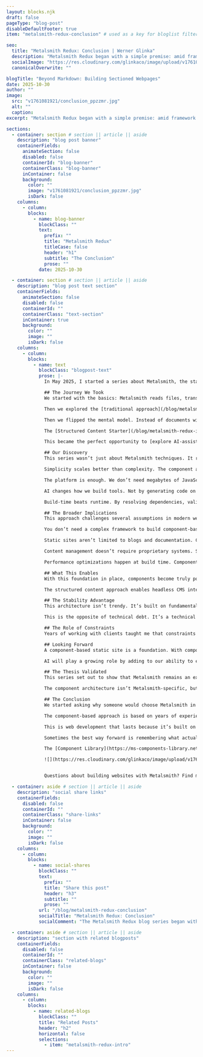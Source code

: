 ```yaml
---
layout: blocks.njk
draft: false
pageType: "blog-post"
disableDefaultFooter: true
item: "metalsmith-redux-conclusion" # used as a key for bloglist filters

seo:
  title: "Metalsmith Redux: Conclusion | Werner Glinka"
  description: "Metalsmith Redux began with a simple premise: amid framework overload, reintroduce Metalsmith as an example of stability and simplicity in an ecosystem obsessed with complexity."
  socialImage: "https://res.cloudinary.com/glinkaco/image/upload/v1761081921/conclusion_ppzzmr.jpg"
  canonicalOverwrite: ""

blogTitle: "Beyond Markdown: Building Sectioned Webpages"
date: 2025-10-30
author: ""
image:
  src: "v1761081921/conclusion_ppzzmr.jpg"
  alt: ""
  caption:
excerpt: "Metalsmith Redux began with a simple premise: amid framework overload, reintroduce Metalsmith as an example of stability and simplicity in an ecosystem obsessed with complexity."

sections:
  - container: section # section || article || aside
    description: "blog post banner"
    containerFields:
      animateSection: false
      disabled: false
      containerId: "blog-banner"
      containerClass: "blog-banner"
      inContainer: false
      background:
        color: ""
        image: "v1761081921/conclusion_ppzzmr.jpg"
        isDark: false
    columns:
      - column:
        blocks:
          - name: blog-banner
            blockClass: ""
            text:
              prefix: ""
              title: "Metalsmith Redux"
              titleCase: false
              header: "h1"
              subtitle: "The Conclusion"
              prose: ""
            date: 2025-10-30

  - container: section # section || article || aside
    description: "blog post text section"
    containerFields:
      animateSection: false
      disabled: false
      containerId: ""
      containerClass: "text-section"
      inContainer: true
      background:
        color: ""
        image: ""
        isDark: false
    columns:
      - column:
        blocks:
          - name: text
            blockClass: "blogpost-text"
            prose: |-
              In May 2025, I started a series about Metalsmith, the static site generator. We began with a simple premise: amid framework overload, reintroduce Metalsmith as an example of stability and simplicity in an ecosystem obsessed with complexity. This wasn’t about revisiting old tools. Through careful exploration, we guided you toward a more efficient way to build websites—one that solves real problems without introducing unnecessary complexity.

              ## The Journey We Took
              We started with the basics: Metalsmith reads files, transforms them through plugins, writes output. Simple. Timeless. This predictability is rare in modern web development, where frameworks churn and APIs break with each major version.

              Then we explored the [traditional approach](/blog/metalsmith-redux-getting-started/)—Markdown files with frontmatter, templates that wrap content, blogs that follow established patterns. This has worked for years. But as we built more complex sites, the workarounds multiplied. Page templates proliferated. We needed more elaborate frontmatter configurations to work around Markdown limitations and had to maintain duplicated code across dozens of specialized templates. The process became increasingly inefficient.

              Then we flipped the mental model. Instead of documents with embedded components, we asked: what if pages were compositions of components? This led to sectioned pages, where every page is composed of self-contained section components, each with its template, styles, and behavior.

              The [Structured Content Starter](/blog/metalsmith-redux-introducing-structured-content-starter/) proved the concept worked. But it revealed a critical gap: asset management. When you have dozens of components, each with CSS and JavaScript, how do you bundle them intelligently without manual maintenance?

              This became the perfect opportunity to [explore AI-assisted development](/blog/metalsmith-redux-bundled-components-plugin/). The Metalsmith Bundled Components plugin emerged not from a predetermined spec, but from exploratory dialogue with Claude. We kicked the tires, discussed edge cases, and patterns emerged organically. The manifest pattern, the validation system, and the dependency resolution—none of these were planned up front. They evolved through collaborative exploration.

              ## Our Discovery
              This series wasn’t just about Metalsmith techniques. It revealed something more fundamental about web development in 2025:

              Simplicity scales better than complexity. The component architecture uses basic web platform features—HTML, CSS, JavaScript—without framework overhead. Yet it handles enterprise-scale sites with ease.

              The platform is enough. We don’t need megabytes of JavaScript to reconstruct HTML in the browser. We don’t need hydration. We don’t need virtual DOMs. The browser already knows how to display a hero section. We just need to give it well-structured HTML with appropriate styles.

              AI changes how we build tools. Not by generating code on command, but by enabling exploratory development. The bundled components plugin exists because Claude and I explored the problem space together until we arrived at a solution. This collaborative approach produces better solutions than starting with rigid specifications.

              Build-time beats runtime. By resolving dependencies, validating configurations, and optimizing assets during the build, we eliminate runtime overhead. The first page load gets everything. Subsequent pages are instant—no server, no database, no hydration delays.

              ## The Broader Implications
              This approach challenges several assumptions in modern web development:

              You don’t need a complex framework to build component-based sites. Metalsmith’s plugin architecture and Nunjucks templating provide everything required. The “framework” is just a set of patterns and discipline.

              Static sites aren’t limited to blogs and documentation. Component-based static sites handle complex marketing pages, portfolio sites, and content-rich experiences—anything that doesn’t need server-side personalization.

              Content management doesn’t require proprietary systems. Structured YAML in version control works remarkably well. Or add a Git-based CMS for non-technical editors, and you have a complete content pipeline without vendor lock-in.

              Performance optimizations happen at build time. Components declare their dependencies, and the bundling plugin figures out what CSS and JavaScript your site actually needs. No manual dependency lists. No unused code in your bundles.

              ## What This Enables
              With this foundation in place, components become truly portable across projects. A testimonial section built for one site works in another with no modification. Teams can build component libraries that embody their design systems.

              The structured content approach enables headless CMS integration naturally. Content lives in structured data already. Switching from YAML files to WordPress, Sanity, or Contentful just changes the source plugin. The component architecture remains unchanged.

              ## The Stability Advantage
              This architecture isn’t trendy. It’s built on fundamentals that won’t change. HTML will still be HTML. CSS will still cascade. JavaScript will enhance progressively. The Metalsmith core hasn’t had breaking changes in years and doesn’t need them.

              This is the opposite of technical debt. It’s a technical investment in stability,

              ## The Role of Constraints
              Years of working with clients taught me that constraints enable better outcomes. Content creators can’t accidentally break layouts or violate brand guidelines because components provide guardrails. They focus on content and messaging rather than wrestling with design decisions they’re not equipped to make.

              ## Looking Forward
              A component-based static site is a foundation. With components that manage their own dependencies, dynamically composable pages, and build-time optimization to ensure performance, we have the infrastructure to build sophisticated websites.

              AI will play a growing role by adding to our ability to explore solutions, document decisions, and build tools that solve real problems. The bundled components plugin demonstrates that this collaborative approach produces results.

              ## The Thesis Validated
              This series set out to show that Metalsmith remains an excellent choice for building websites in 2025. Its stability, simplicity, and plugin architecture make it ideal for component-based development. Its lack of opinions lets you implement exactly the patterns your project needs.

              The component architecture isn’t Metalsmith-specific, but Metalsmith makes it particularly elegant to implement. The pipeline model naturally accommodates component discovery, dependency resolution, and asset bundling. The file-based approach maps cleanly to component structure.

              ## The Conclusion
              We started asking why someone would choose Metalsmith in 2025. The answer: complexity is expensive, and simplicity scales. The platform has everything we need, and building with native technologies creates sites that age gracefully..

              The component-based approach is based on years of experience building corporate websites. The bundled components plugin was developed to support this flexible architecture.

              This is web development that lasts because it’s built on fundamentals. It’s not trendy, but it solves real problems.

              Sometimes the best way forward is remembering what actually matters: delivering fast, accessible, maintainable websites that serve users well. Everything else is just noise.

              The [Component Library](https://ms-components-library.netlify.app/) showcases what’s possible. The [Structured Content Starter](https://github.com/wernerglinka/metalsmith2025-structured-content-starter) and [Bundled Components]( https://github.com/wernerglinka/metalsmith-bundled-components) plugin provide the tools.

              ![](https://res.cloudinary.com/glinkaco/image/upload/v1761081924/library_kqyncr.jpg)


              Questions about building websites with Metalsmith? Find me on [Bluesky](https://bsky.app/profile/wernerglinka.bsky.social).

  - container: aside # section || article || aside
    description: "social share links"
    containerFields:
      disabled: false
      containerId: ""
      containerClass: "share-links"
      inContainer: false
      background:
        color: ""
        image: ""
        isDark: false
    columns:
      - column:
        blocks:
          - name: social-shares
            blockClass: ""
            text:
              prefix: ""
              title: "Share this post"
              header: "h3"
              subtitle: ""
              prose: ""
            url: "/blog/metalsmith-redux-conclusion"
            socialTitle: "Metalsmith Redux: Conclusion"
            socialComment: "The Metalsmith Redux blog series began with a simple premise: amid framework overload, reintroduce Metalsmith as an example of stability and simplicity in an ecosystem obsessed with complexity."

  - container: aside # section || article || aside
    description: "section with related blogposts"
    containerFields:
      disabled: false
      containerId: ""
      containerClass: "related-blogs"
      inContainer: false
      background:
        color: ""
        image: ""
        isDark: false
    columns:
      - column:
        blocks:
          - name: related-blogs
            blockClass: ""
            title: "Related Posts"
            header: "h2"
            horizontal: false
            selections:
              - item: "metalsmith-redux-intro"
---
```

